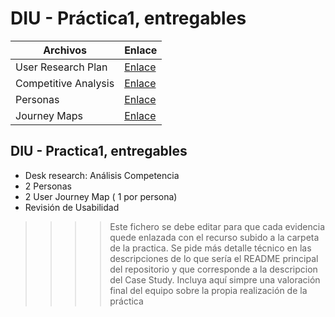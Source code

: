 # DIU - Práctica1, entregables  

| Archivos       | Enlace                 |
|----------------|------------------------|
| User Research Plan | [Enlace](./user_research_plan.md) |
| Competitive Analysis | [Enlace](./competitive_analysis.md) |
| Personas    | [Enlace](./personas.md) |
| Journey Maps | [Enlace](./journey_maps.md) |


## DIU - Practica1, entregables


- Desk research: Análisis Competencia 
- 2 Personas 
- 2 User Journey Map  ( 1 por persona)
- Revisión de Usabilidad 


>>>> Este fichero se debe editar para que cada evidencia quede enlazada con el recurso subido a la carpeta de la practica. Se pide más detalle técnico en las descripciones de lo que sería el README principal del repositorio y que corresponde a la descripcion del Case Study.
>>>> Incluya aquí simpre una valoración final del equipo sobre la propia realización de la práctica
